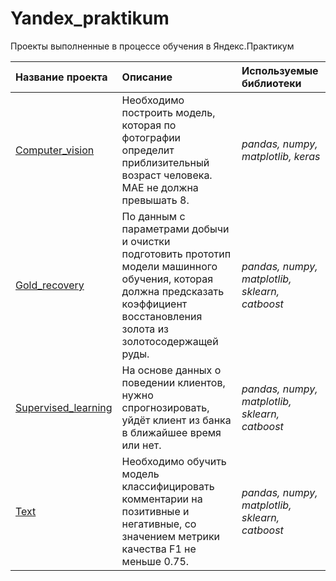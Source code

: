 # Yandex_praktikum
Проекты выполненные в процессе обучения в Яндекс.Практикум


| Название проекта | Описание | Используемые библиотеки | 
| :---------------------- | :---------------------- | :---------------------- |
| [Computer_vision](computer_vision) | Необходимо построить модель, которая по фотографии определит приблизительный возраст человека. MAE не должна превышать 8.| *pandas, numpy, matplotlib, keras* |
| [Gold_recovery](gold_recovery) | По данным с параметрами добычи и очистки подготовить прототип модели машинного обучения, которая должна предсказать коэффициент восстановления золота из золотосодержащей руды.| *pandas, numpy, matplotlib, sklearn, catboost* |
| [Supervised_learning](supervised_learning) | На основе данных о поведении клиентов, нужно спрогнозировать, уйдёт клиент из банка в ближайшее время или нет.| *pandas, numpy, matplotlib, sklearn, catboost* |
| [Text](Text) | Необходимо обучить модель классифицировать комментарии на позитивные и негативные, со значением метрики качества F1 не меньше 0.75.| *pandas, numpy, matplotlib, sklearn, catboost* |

